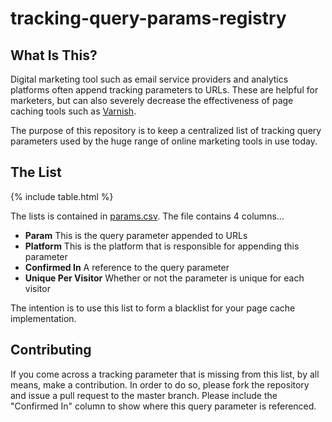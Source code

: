 # tracking-query-params-registry

## What Is This?

Digital marketing tool such as email service providers and analytics platforms often append tracking parameters to URLs. These are helpful for marketers, but can also severely decrease the effectiveness of page caching tools such as [Varnish](https://www.varnish-cache.org/).

The purpose of this repository is to keep a centralized list of tracking query parameters used by the huge range of online marketing tools in use today.

## The List

{% include table.html %}

The lists is contained in [params.csv](https://github.com/mpchadwick/tracking-query-params-registry/blob/gh-pages/_data/params.csv). The file contains 4 columns...

- **Param** This is the query parameter appended to URLs
- **Platform** This is the platform that is responsible for appending this parameter
- **Confirmed In** A reference to the query parameter
- **Unique Per Visitor** Whether or not the parameter is unique for each visitor

The intention is to use this list to form a blacklist for your page cache implementation.

## Contributing

If you come across a tracking parameter that is missing from this list, by all means, make a contribution. In order to do so, please fork the repository and issue a pull request to the master branch. Please include the "Confirmed In" column to show where this query parameter is referenced.
